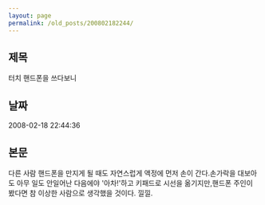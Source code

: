 ```yaml
---
layout: page
permalink: /old_posts/200802182244/
---
```


## 제목
터치 핸드폰을 쓰다보니

## 날짜
2008-02-18 22:44:36

## 본문
다른 사람 핸드폰을 만지게 될 때도 자연스럽게 액정에 먼저 손이 간다.손가락을 대보아도 아무 일도 안일어난 다음에야 '아차!'하고 키패드로 시선을 옮기지만,핸드폰 주인이 봤다면 참 이상한 사람으로 생각했을 것이다. 낄낄.
